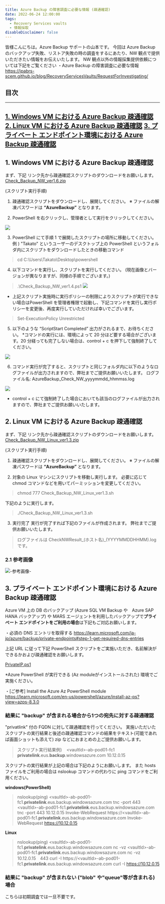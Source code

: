 ```yaml
---
title: Azure Backup の障害調査に必要な情報 (疎通確認)
date: 2022-06-24 12:00:00
tags:
  - Recovery Services vaults
  - 情報採取
disableDisclaimer: false
---
```


<!-- more -->
皆様こんにちは。Azure Backup サポートの山本です。
今回は Azure Backup のバックアップ失敗、リストア失敗の時の調査をするにあたり、NW 観点で提供いただきたい情報をお伝えいたします。
NW 観点以外の情報採集提供依頼については下記をご覧ください
・Azure Backup の障害調査に必要な情報
https://jpabrs-scem.github.io/blog/RecoveryServicesVaults/RequestForInvestigating/

## 目次
-----------------------------------------------------------
[1. Windows VM における Azure Backup 疎通確認](#1)
[2. Linux VM における Azure Backup 疎通確認](#2)
[3. プライベート エンドポイント環境における Azure Backup 疎通確認](#3)
-----------------------------------------------------------


## 1. Windows VM における Azure Backup 疎通確認<a id="1"></a>
まず、下記 リンク先から疎通確認スクリプトのダウンロードをお願いします。
[Check_Backup_NW_ver1.6.zip](https://github.com/jpabrs-scem/blog/files/9391344/Check_Backup_NW_ver1.6.zip)
 

(スクリプト実行手順)
1. 疎通確認スクリプトをダウンロードし、展開してください。
※ ファイルの解凍パスワードは **“AzureBackup”** となります。
 
2. PowerShell を右クリックし、管理者として実行をクリックしてください。

 ![](https://user-images.githubusercontent.com/71251920/175529513-5196c393-be7b-439e-aba3-063969d1ce26.png)

3. PowerShell にて手順 1 で展開したスクリプトの場所に移動してください。
例 ) "Takato" というユーザーのデスクトップ上の PowerShell というフォルダ内にスクリプトをダウンロードしたときの移動コマンド
>cd C:\Users\Takato\Desktop\powershell
 
4. 以下コマンドを実行し、スクリプトを実行してください。
(現在画像とバージョンが異なりますが、同様の手順でございます。)
>.\Check_Backup_NW_ver1.4.ps1
![](https://user-images.githubusercontent.com/71251920/175529518-afd3ab91-e450-42b9-b7b6-310c6633cca1.png)
* 上記スクリプト実施時に実行ポリシーの制限によりスクリプトが実行できない場合はPowerShell を管理者権限で起動し、下記コマンドを実行し実行ポリシーを変更後、再度実行していただければ幸いでございます。
>Set-ExecutionPolicy Unrestricted
 
5. 以下のような “ScriptStart Completed” 出力がされるまで、お待ちください。
*コマンドの実行には、環境によって 20 分ほど要する場合がございます。20 分経っても完了しない場合は、control + c を押下して強制終了してください。

![](https://user-images.githubusercontent.com/71251920/175529520-b67e7eab-baef-4036-8c89-64ec9a86e40b.gif)
 
6. コマンド実行が完了すると、スクリプトと同じフォルダ内に以下のようなログファイルが出力されますので、弊社までご提供お願いいたします。
ログファイル名: AzureBackup_Check_NW_yyyymmdd_hhmmss.log

![](https://user-images.githubusercontent.com/71251920/175529523-b5004d01-f4cd-4879-9c48-b9de17a8c477.jpg)
* control + c にて強制終了した場合においても該当のログファイルが出力されますので、弊社までご提供お願いいたします。


## 2. Linux VM における Azure Backup 疎通確認<a id="2"></a>

まず、下記 リンク先から疎通確認スクリプトのダウンロードをお願いします。
[Check_Backup_NW_Linux_ver1.3.zip](https://github.com/jpabrs-scem/blog/files/9387864/Check_Backup_NW_Linux_ver1.3.zip)

(スクリプト実行手順)
1. 疎通確認スクリプトをダウンロードし、展開してください。
※ ファイルの解凍パスワードは **“AzureBackup”** となります。

2. 対象の Linux マシンにスクリプトを移動し実行します。
必要に応じて chmod コマンドなどを用いてパーミッションを変更してください。
>chmod 777 Check_Backup_NW_Linux_ver1.3.sh 

下記のように実行します。
>./Check_Backup_NW_Linux_ver1.3.sh

3. 実行完了
実行が完了すれば下記のファイルが作成されます。
弊社までご提供お願いいたします。
>ログファイルは CheckNWResult_(ホスト名)_(YYYYMMDDHHMM).log です。

### 2.1 参考画像
![-参考画像-](https://user-images.githubusercontent.com/71251920/185762249-d5dbed3c-9bce-409e-8a88-a5b43a52fe95.png)


## 3. プライベート エンドポイント環境における Azure Backup 疎通確認<a id="3"></a>
 Azure VM 上の DB のバックアップ (Azure  SQL VM Backup や　Azure SAP HANA バックアップ) や MARS エージェントを利用したバックアップで**プライベート エンドポイントをご利用の場合**は下記もご対応お願いします。

・必須の DNS エントリを取得する
https://learn.microsoft.com/ja-jp/azure/backup/private-endpoints#step-1-get-required-dns-entries

上記 URL に従って下記  PowerShell スクリプトをご実施いただき、名前解決ができるかおよび疎通確認をお願いします。

[PrivateIP.ps1](https://download.microsoft.com/download/1/2/6/126a410b-0e06-45ed-b2df-84f353034fa1/PrivateIP.ps1)

\*Azure PowerShell が実行できる (Az moduleがインストールされた) 環境でご実施ください。

・[ご参考] Install the Azure Az PowerShell module
https://learn.microsoft.com/en-us/powershell/azure/install-az-ps?view=azps-8.3.0



### 結果に "backup" が含まれる場合から1つの宛先に対する疎通確認
"privatlink" 付の FQDN に対して疎通確認を行ってください。
実施いただいたスクリプトの実行結果と後述の疎通確認コマンドの結果をテキスト(可能であれば画面ショットも添えて) zip などにおまとめの上ご提供お願いします。


>スクリプト実行結果例)
` ` \<vaultId>-ab-pod01-fc1      **privatelink**.eus.**backup**.windowsazure.com     10.12.0.15

スクリプトの実行結果が上記の場合は下記のようにお願いします。
また hosts ファイルをご利用の場合は nslookup コマンドの代わりに ping コマンドをご利用ください。

**windows(PowerShell)**
> nslookup(ping) \<vaultId>-ab-pod01-fc1.**privatelink**.eus.backup.windowsazure.com
> tnc -port 443 \<vaultId>-ab-pod01-fc1.**privatelink**.eus.backup.windowsazure.com
> tnc -port 443 10.12.0.15
>Invoke-WebRequest https://\<vaultId>-ab-pod01-fc1.**privatelink**.eus.backup.windowsazure.com
>Invoke-WebRequest https://10.12.0.15

**Linux**
> nslookup(ping) \<vaultId>-ab-pod01-fc1.**privatelink**.eus.backup.windowsazure.com
> nc -vz \<vaultId>-ab-pod01-fc1.**privatelink**.eus.backup.windowsazure.com
> nc -vz  10.12.0.15　443
> curl -I https://\<vaultId>-ab-pod01-fc1.**privatelink**.eus.backup.windowsazure.com
> curl -I https://10.12.0.15 

### 結果に "backup" が含まれない ("blob" や"queue"等が含まれる) 場合
こちらは初期調査では一旦不要です。